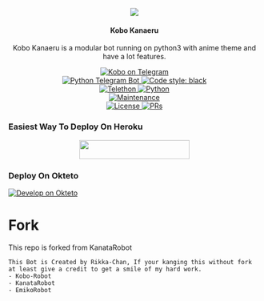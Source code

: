 <p align="center">
  <img src="https://telegra.ph/file/05a1fdada665ccbc27971.jpg">
</p>

<h4><p align="center"> Kobo Kanaeru </p></h4>

<p align="center">Kobo Kanaeru is a modular bot running on python3 with anime theme and have a lot features.</p>

<p align="center">
<a href="https://t.me/KoboKanaeru_Robot"> <img src="https://img.shields.io/badge/Kobo-Kanaeru-blue?&logo=telegram" alt="Kobo on Telegram" /> </a><br>
<a href="https://python-telegram-bot.org"> <img src="https://img.shields.io/badge/PTB-13.8.1-white?&style=flat-round&logo=github" alt="Python Telegram Bot" /> </a>
<a href="https://github.com/psf/black"><img alt="Code style: black" src="https://img.shields.io/badge/code%20style-black-000000.svg"></a><br>
<a href="https://docs.telethon.dev"> <img src="https://img.shields.io/badge/Telethon-1.23.0-red?&style=flat-round&logo=github" alt="Telethon" /> </a>
<a href="https://docs.python.org"> <img src="https://img.shields.io/badge/Python-3.9.7-purple?&style=flat-round&logo=python" alt="Python" /> </a><br>
<a href="https://GitHub.com/Skyzu/SkyzuRobot"> <img src="https://img.shields.io/badge/Maintained-Yes-yellow.svg" alt="Maintenance" /> </a><br>
<a href="https://github.com/Skyzu/SkyzuRobot/blob/main/LICENSE"> <img src="https://img.shields.io/badge/License-GPLv3-blue.svg" alt="License" /> </a>
<a href="https://makeapullrequest.com"> <img src="https://img.shields.io/badge/PRs-Welcome-blue.svg?style=flat-round" alt="PRs" /> </a>
</p>

### Easiest Way To Deploy On Heroku 

<p align="center"><a href="https://heroku.com/deploy?template=https://github.com/sophiashirashaki/Kobo-Robot"> <img src="https://img.shields.io/badge/Deploy%20To%20Heroku-blue?style=for-the-badge&logo=heroku" width="220" height="38.45"/></a></p>

### Deploy On Okteto
[![Develop on Okteto](https://okteto.com/develop-okteto.svg)](https://cloud.okteto.com/deploy?repository=https://github.com/sophiashirashaki/Kobo-Robot)

# Fork
This repo is forked from KanataRobot

```
This Bot is Created by Rikka-Chan, If your kanging this without fork at least give a credit to get a smile of my hard work. 
- Kobo-Robot
- KanataRobot 
- EmikoRobot
```
